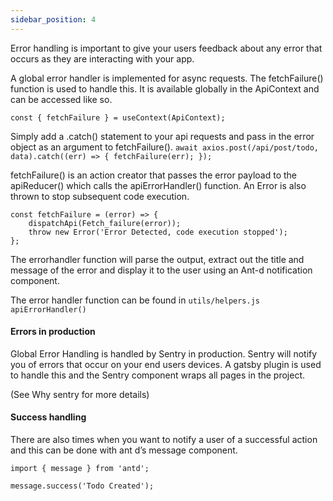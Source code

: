 ```yaml
---
sidebar_position: 4
---
```


Error handling is important to give your users feedback about any error that occurs as they are interacting with your app.

A global error handler is implemented for async requests. The fetchFailure() function is used to handle this. It is available globally in the ApiContext and can be accessed like so.

`const { fetchFailure } = useContext(ApiContext);`

Simply add a .catch() statement to your api requests and pass in the error object as an argument to fetchFailure().
`await axios.post(/api/post/todo, data).catch((err) => { fetchFailure(err); });`

fetchFailure() is an action creator that passes the error payload to the apiReducer() which calls the apiErrorHandler() function. An Error is also thrown to stop subsequent code execution.

```
const fetchFailure = (error) => {
    dispatchApi(Fetch_failure(error));
    throw new Error('Error Detected, code execution stopped');
};
```

The errorhandler function will parse the output, extract out the title and message of the error and display it to the user using an Ant-d notification component.

The error handler function can be found in `utils/helpers.js apiErrorHandler()`

#### Errors in production

Global Error Handling is handled by Sentry in production. Sentry will notify you of errors that occur on your end users devices. A gatsby plugin is used to handle this and the Sentry component wraps all pages in the project.

(See Why sentry for more details)

#### Success handling

There are also times when you want to notify a user of a successful action and this can be done with ant d’s message component.

`import { message } from 'antd';`

`message.success('Todo Created');`
